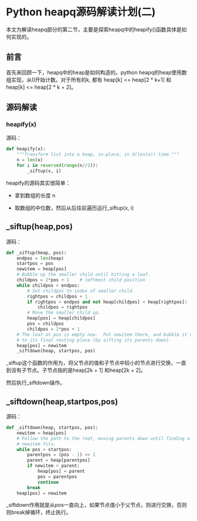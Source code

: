 # Python heapq源码解读计划(二)

本文为解读heapq部分的第二节，主要是探索heapq中的heapify()函数具体是如何实现的。

## 前言

首先来回顾一下，heapq中的heap是如何构造的。python heapq的heap使用数组实现，从0开始计数。对于所有的k,
都有 heap[k] <= heap[2 * k+1] 和 heap[k] <= heap[2 * k + 2]。


## 源码解读

### heapify(x)

源码：
```python 
def heapify(x):
    """Transform list into a heap, in-place, in O(len(x)) time."""
    n = len(x)
    for i in reversed(range(n//2)):
        _siftup(x, i)
```

heapify的源码其实很简单：
* 拿到数组的长度 n

* 取数组的中位数，然后从后往前遍历运行_siftup(x, i)

## _siftup(heap,pos)

源码：
```python
def _siftup(heap, pos):
    endpos = len(heap)
    startpos = pos
    newitem = heap[pos]
    # Bubble up the smaller child until hitting a leaf.
    childpos = 2*pos + 1    # leftmost child position
    while childpos < endpos:
        # Set childpos to index of smaller child.
        rightpos = childpos + 1
        if rightpos < endpos and not heap[childpos] < heap[rightpos]:
            childpos = rightpos
        # Move the smaller child up.
        heap[pos] = heap[childpos]
        pos = childpos
        childpos = 2*pos + 1
    # The leaf at pos is empty now.  Put newitem there, and bubble it up
    # to its final resting place (by sifting its parents down).
    heap[pos] = newitem
    _siftdown(heap, startpos, pos)
```
_siftup这个函数的作用为，将父节点的值和子节点中较小的节点进行交换，一直到没有子节点。子节点指的是heap[2k + 1] 和heap[2k + 2]。

然后执行_siftdown操作。

## _siftdown(heap,startpos,pos)

源码：
```python
def _siftdown(heap, startpos, pos):
    newitem = heap[pos]
    # Follow the path to the root, moving parents down until finding a place
    # newitem fits.
    while pos > startpos:
        parentpos = (pos - 1) >> 1
        parent = heap[parentpos]
        if newitem < parent:
            heap[pos] = parent
            pos = parentpos
            continue
        break
    heap[pos] = newitem
```

_siftdown作用就是从pos一直向上，如果节点值小于父节点，则进行交换，否则则break掉循环，终止执行。

